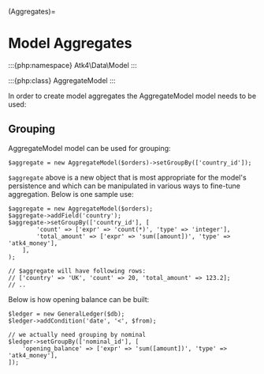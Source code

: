 (Aggregates)=

# Model Aggregates

:::{php:namespace} Atk4\Data\Model
:::

:::{php:class} AggregateModel
:::

In order to create model aggregates the AggregateModel model needs to be used:

## Grouping

AggregateModel model can be used for grouping:

```
$aggregate = new AggregateModel($orders)->setGroupBy(['country_id']);
```

`$aggregate` above is a new object that is most appropriate for the model's persistence and which can be manipulated
in various ways to fine-tune aggregation. Below is one sample use:

```
$aggregate = new AggregateModel($orders);
$aggregate->addField('country');
$aggregate->setGroupBy(['country_id'], [
        'count' => ['expr' => 'count(*)', 'type' => 'integer'],
        'total_amount' => ['expr' => 'sum([amount])', 'type' => 'atk4_money'],
    ],
);

// $aggregate will have following rows:
// ['country' => 'UK', 'count' => 20, 'total_amount' => 123.2];
// ..
```

Below is how opening balance can be built:

```
$ledger = new GeneralLedger($db);
$ledger->addCondition('date', '<', $from);

// we actually need grouping by nominal
$ledger->setGroupBy(['nominal_id'], [
    'opening_balance' => ['expr' => 'sum([amount])', 'type' => 'atk4_money'],
]);
```
